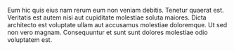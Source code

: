 Eum hic quis eius nam rerum eum non veniam debitis. Tenetur quaerat est. Veritatis est autem nisi aut cupiditate molestiae soluta maiores. Dicta architecto est voluptate ullam aut accusamus molestiae doloremque. Ut sed non vero magnam. Consequuntur et sunt sunt dolores molestiae odio voluptatem est.